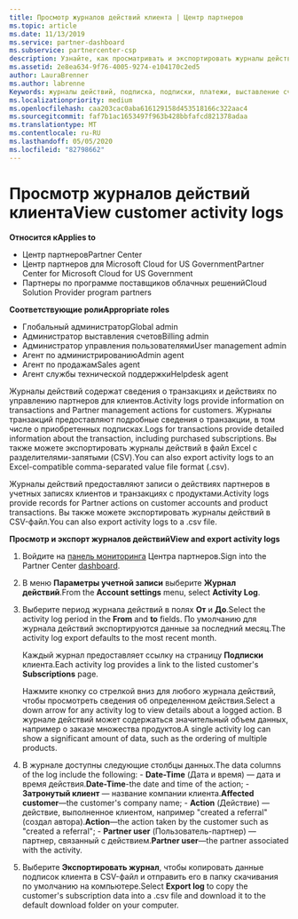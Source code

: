```yaml
---
title: Просмотр журналов действий клиента | Центр партнеров
ms.topic: article
ms.date: 11/13/2019
ms.service: partner-dashboard
ms.subservice: partnercenter-csp
description: Узнайте, как просматривать и экспортировать журналы действий, чтобы получить представление о транзакциях учетной записи клиента и других действиях по управлению партнерами, связанных с клиентом.
ms.assetid: 2e8ea634-9f76-4005-9274-e104170c2ed5
author: LauraBrenner
ms.author: labrenne
Keywords: журналы действий, подписка, подписки, платежи, выставление счетов, транзакции
ms.localizationpriority: medium
ms.openlocfilehash: caa203cac0aba616129158d453518166c322aac4
ms.sourcegitcommit: faf7b1ac1653497f963b428bbfafcd821378adaa
ms.translationtype: MT
ms.contentlocale: ru-RU
ms.lasthandoff: 05/05/2020
ms.locfileid: "82798662"
---
```

# <a name="view-customer-activity-logs"></a><span data-ttu-id="c0814-104">Просмотр журналов действий клиента</span><span class="sxs-lookup"><span data-stu-id="c0814-104">View customer activity logs</span></span>

<span data-ttu-id="c0814-105">**Относится к**</span><span class="sxs-lookup"><span data-stu-id="c0814-105">**Applies to**</span></span>

- <span data-ttu-id="c0814-106">Центр партнеров</span><span class="sxs-lookup"><span data-stu-id="c0814-106">Partner Center</span></span>
- <span data-ttu-id="c0814-107">Центр партнеров для Microsoft Cloud for US Government</span><span class="sxs-lookup"><span data-stu-id="c0814-107">Partner Center for Microsoft Cloud for US Government</span></span>
- <span data-ttu-id="c0814-108">Партнеры по программе поставщиков облачных решений</span><span class="sxs-lookup"><span data-stu-id="c0814-108">Cloud Solution Provider program partners</span></span>

<span data-ttu-id="c0814-109">**Соответствующие роли**</span><span class="sxs-lookup"><span data-stu-id="c0814-109">**Appropriate roles**</span></span>

- <span data-ttu-id="c0814-110">Глобальный администратор</span><span class="sxs-lookup"><span data-stu-id="c0814-110">Global admin</span></span>
- <span data-ttu-id="c0814-111">Администратор выставления счетов</span><span class="sxs-lookup"><span data-stu-id="c0814-111">Billing admin</span></span>
- <span data-ttu-id="c0814-112">Администратор управления пользователями</span><span class="sxs-lookup"><span data-stu-id="c0814-112">User management admin</span></span>
- <span data-ttu-id="c0814-113">Агент по администрированию</span><span class="sxs-lookup"><span data-stu-id="c0814-113">Admin agent</span></span>
- <span data-ttu-id="c0814-114">Агент по продажам</span><span class="sxs-lookup"><span data-stu-id="c0814-114">Sales agent</span></span>
- <span data-ttu-id="c0814-115">Агент службы технической поддержки</span><span class="sxs-lookup"><span data-stu-id="c0814-115">Helpdesk agent</span></span>

<span data-ttu-id="c0814-116">Журналы действий содержат сведения о транзакциях и действиях по управлению партнеров для клиентов.</span><span class="sxs-lookup"><span data-stu-id="c0814-116">Activity logs provide information on transactions and Partner management actions for customers.</span></span> <span data-ttu-id="c0814-117">Журналы транзакций предоставляют подробные сведения о транзакции, в том числе о приобретенных подписках.</span><span class="sxs-lookup"><span data-stu-id="c0814-117">Logs for transactions provide detailed information about the transaction, including purchased subscriptions.</span></span> <span data-ttu-id="c0814-118">Вы также можете экспортировать журналы действий в файл Excel с разделителями-запятыми (CSV).</span><span class="sxs-lookup"><span data-stu-id="c0814-118">You can also export activity logs to an Excel-compatible comma-separated value file format (.csv).</span></span>

<span data-ttu-id="c0814-119">Журналы действий предоставляют записи о действиях партнеров в учетных записях клиентов и транзакциях с продуктами.</span><span class="sxs-lookup"><span data-stu-id="c0814-119">Activity logs provide records for Partner actions on customer accounts and product transactions.</span></span> <span data-ttu-id="c0814-120">Вы также можете экспортировать журналы действий в CSV-файл.</span><span class="sxs-lookup"><span data-stu-id="c0814-120">You can also export activity logs to a .csv file.</span></span>

<span data-ttu-id="c0814-121">**Просмотр и экспорт журналов действий**</span><span class="sxs-lookup"><span data-stu-id="c0814-121">**View and export activity logs**</span></span>

1. <span data-ttu-id="c0814-122">Войдите на [панель мониторинга](https://partner.microsoft.com/dashboard) Центра партнеров.</span><span class="sxs-lookup"><span data-stu-id="c0814-122">Sign into the Partner Center [dashboard](https://partner.microsoft.com/dashboard).</span></span>

2. <span data-ttu-id="c0814-123">В меню **Параметры учетной записи** выберите **Журнал действий**.</span><span class="sxs-lookup"><span data-stu-id="c0814-123">From the **Account settings** menu, select **Activity Log**.</span></span>
2.  <span data-ttu-id="c0814-124">Выберите период журнала действий в полях **От** и **До**.</span><span class="sxs-lookup"><span data-stu-id="c0814-124">Select the activity log period in the **From** and **to** fields.</span></span> <span data-ttu-id="c0814-125">По умолчанию для журнала действий экспортируются данные за последний месяц.</span><span class="sxs-lookup"><span data-stu-id="c0814-125">The activity log export defaults to the most recent month.</span></span>

    <span data-ttu-id="c0814-126">Каждый журнал предоставляет ссылку на страницу **Подписки** клиента.</span><span class="sxs-lookup"><span data-stu-id="c0814-126">Each activity log provides a link to the listed customer's **Subscriptions** page.</span></span>

    <span data-ttu-id="c0814-127">Нажмите кнопку со стрелкой вниз для любого журнала действий, чтобы просмотреть сведения об определенном действия.</span><span class="sxs-lookup"><span data-stu-id="c0814-127">Select a down arrow for any activity log to view details about a logged action.</span></span> <span data-ttu-id="c0814-128">В журнале действий может содержаться значительный объем данных, например о заказе множества продуктов.</span><span class="sxs-lookup"><span data-stu-id="c0814-128">A single activity log can show a significant amount of data, such as the ordering of multiple products.</span></span>

3.   <span data-ttu-id="c0814-129">В журнале доступны следующие столбцы данных.</span><span class="sxs-lookup"><span data-stu-id="c0814-129">The data columns of the log include the following:</span></span>
    -   <span data-ttu-id="c0814-130">**Date-Time** (Дата и время) — дата и время действия.</span><span class="sxs-lookup"><span data-stu-id="c0814-130">**Date-Time**-the date and time of the action;</span></span>
    -   <span data-ttu-id="c0814-131">**Затронутый клиент** — название компании клиента.</span><span class="sxs-lookup"><span data-stu-id="c0814-131">**Affected customer**—the customer's company name;</span></span>
    -   <span data-ttu-id="c0814-132">**Action** (Действие) — действие, выполненное клиентом, например "created a referral" (создал автора).</span><span class="sxs-lookup"><span data-stu-id="c0814-132">**Action**—the action taken by the customer such as "created a referral";</span></span>
    -   <span data-ttu-id="c0814-133">**Partner user** (Пользователь-партнер) — партнер, связанный с действием.</span><span class="sxs-lookup"><span data-stu-id="c0814-133">**Partner user**—the partner associated with the activity.</span></span>

4.  <span data-ttu-id="c0814-134">Выберите **Экспортировать журнал**, чтобы копировать данные подписок клиента в CSV-файл и отправить его в папку скачивания по умолчанию на компьютере.</span><span class="sxs-lookup"><span data-stu-id="c0814-134">Select **Export log** to copy the customer's subscription data into a .csv file and download it to the default download folder on your computer.</span></span>
    
 

 



